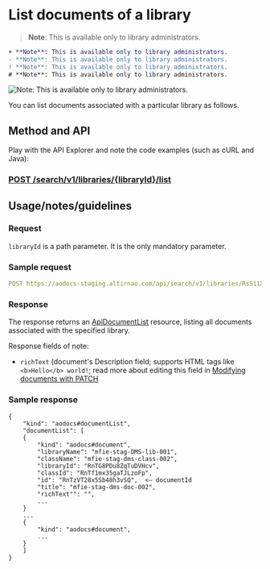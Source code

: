 # List documents of a library

> **Note**: This is available only to library administrators.


```diff
+ **Note**: This is available only to library administrators.
- **Note**: This is available only to library administrators.
! **Note**: This is available only to library administrators.
# **Note**: This is available only to library administrators.
```

![**Note**: This is available only to library administrators.](https://lingtalfi.com/services/pngtext?color=E1F5F6&size=12&text=**Note**%3A%20This%20is%20available%20only%20to%20library%20administrators.)



You can list documents associated with a particular library as follows.

## Method and API

Play with the API Explorer and note the code examples (such as cURL and Java):

### [POST /search/v1/libraries/{libraryId}/list](../../../../routes/search/v1/libraries/{libraryId}/post)

## Usage/notes/guidelines

### Request

```libraryId``` is a path parameter.  It is the only mandatory parameter.

### Sample request

```yaml
POST https://aodocs-staging.altirnao.com/api/search/v1/libraries/Rs511XR8xAxGXu7nZYj/list
```

### Response

The response returns an [ApiDocumentList](../../../../types/ApiDocumentList) resource, listing all documents associated with the specified library.


Response fields of note:

*   ````richText```` (document's Description field; supports HTML tags like ```<b>Hello</b> world!```; read more about editing this field in [Modifying documents with PATCH](https://docs.google.com/document/d/1_xHBm2TSTJU7u3eL1BNo0thYiFlQPGDD3cLTN_ZemrA/edit#heading=h.jqqjrnnjon39)

### Sample response

```
{
    "kind": "aodocs#documentList",
    "documentList": [
    {
        "kind": "aodocs#document",
        "libraryName": "mfie-stag-DMS-lib-001",
        "className": "mfie-stag-dms-class-002",
        "libraryId": "RnTG8PDu8ZqTuDVHcv",
        "classId": "RnTf1mx35gaTJLzoFp",
        "id": "RnTzVT28x5Sb48h3vSQ",  <— documentId
        "title": "mfie-stag-dms-doc-002",
        "richText"": "",
        ...
    }
    ...
    {
        "kind": "aodocs#document",
        ...
    }
    ]
}
```


